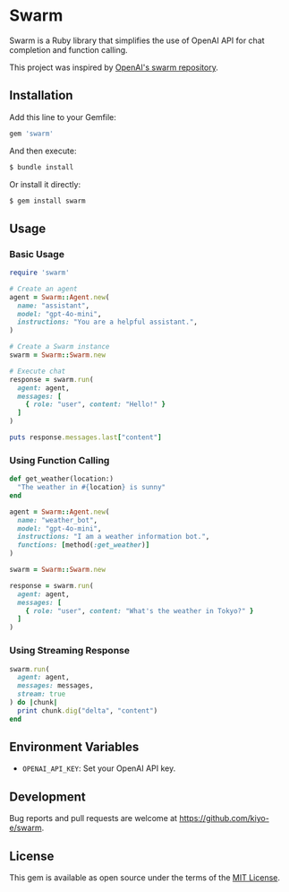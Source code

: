 # Swarm

Swarm is a Ruby library that simplifies the use of OpenAI API for chat completion and function calling.

This project was inspired by [OpenAI's swarm repository](https://github.com/openai/swarm).

## Installation

Add this line to your Gemfile:

```ruby
gem 'swarm'
```

And then execute:

```bash
$ bundle install
```

Or install it directly:

```bash
$ gem install swarm
```

## Usage

### Basic Usage

```ruby
require 'swarm'

# Create an agent
agent = Swarm::Agent.new(
  name: "assistant",
  model: "gpt-4o-mini",
  instructions: "You are a helpful assistant.",
)

# Create a Swarm instance
swarm = Swarm::Swarm.new

# Execute chat
response = swarm.run(
  agent: agent,
  messages: [
    { role: "user", content: "Hello!" }
  ]
)

puts response.messages.last["content"]
```

### Using Function Calling

```ruby
def get_weather(location:)
  "The weather in #{location} is sunny"
end

agent = Swarm::Agent.new(
  name: "weather_bot",
  model: "gpt-4o-mini",
  instructions: "I am a weather information bot.",
  functions: [method(:get_weather)]
)

swarm = Swarm::Swarm.new

response = swarm.run(
  agent: agent,
  messages: [
    { role: "user", content: "What's the weather in Tokyo?" }
  ]
)
```

### Using Streaming Response

```ruby
swarm.run(
  agent: agent,
  messages: messages,
  stream: true
) do |chunk|
  print chunk.dig("delta", "content")
end
```

## Environment Variables

- `OPENAI_API_KEY`: Set your OpenAI API key.

## Development

Bug reports and pull requests are welcome at https://github.com/kiyo-e/swarm.

## License

This gem is available as open source under the terms of the [MIT License](LICENSE.txt).

